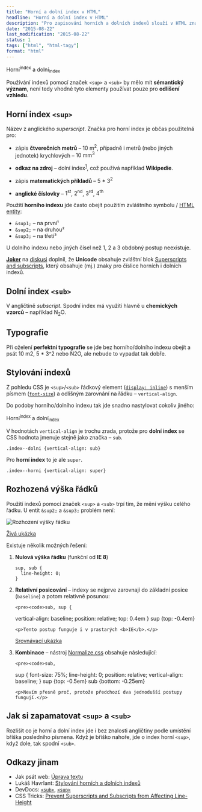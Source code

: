 ```yaml
---
title: "Horní a dolní index v HTML"
headline: "Horní a dolní index v HTML"
description: "Pro zapisování horních a dolních indexů slouží v HTML značky <code>&lt;sup></code> a <code>&lt;sub></code>."
date: "2015-08-22"
last_modification: "2015-08-22"
status: 1
tags: ["html", "html-tagy"]
format: "html"
---
```


<div class="live">
  Horní<sup>index</sup> a 
  dolní<sub>index</sub>
</div>

<p>Používání indexů pomocí značek <code>&lt;sup></code> a <code>&lt;sub></code> by mělo mít <b>sémantický význam</b>, není tedy vhodné tyto elementy používat pouze pro <b>odlišení vzhledu</b>.</p>



<h2 id="sup">Horní index <code>&lt;sup></code></h2>

<p>Název z anglického <i lang="en">superscript</i>. Značka pro horní index je občas použitelná pro:</p>

<ul>
  <li><p>zápis <b>čtverečních metrů</b> – <span class="live">10 m<sup>2</sup></span>, případně i metrů (nebo jiných jednotek) krychlových – <span class="live">10 mm<sup>3</sup></span></p></li>  
  
  <li><p><b>odkaz na zdroj</b> – <span class="live">dolní index<sup><a href="#sub">1</a></sup></span>, což používá například <b>Wikipedie</b>.</p></li>    
  
  <li><p>zápis <b>matematických příkladů</b> – <span class="live">5 * 3<sup>2</sup></span></p></li>
  
  <li><p><b>anglické číslovky</b> – <span class="live">1<sup>st</sup></span>, <span class="live">2<sup>nd</sup></span>, <span class="live">3<sup>rd</sup></span>, <span class="live">4<sup>th</sup></span></p></li>
</ul>

<p>Použití <b>horního indexu</b> jde často obejít použitím zvláštního symbolu / <a href="/entity">HTML entity</a>:</p>

<ul>  
  <li><code>&amp;sup1;</code> – na první&sup1;</li>
  
  <li><code>&amp;sup2;</code> – na druhou&sup2;</li>
  
  <li><code>&amp;sup3;</code> – na třetí&sup3;</li>
</ul>

<p>U dolního indexu nebo jiných čísel než 1, 2 a 3 obdobný postup neexistuje.</p>

<p><a href="http://www.it-joker.cz/"><b>Joker</b></a> na <a href="http://diskuse.jakpsatweb.cz/?action=vthread&amp;forum=4&amp;topic=164295#3">diskusi</a> doplnil, že <b>Unicode</b> obsahuje zvláštní blok <a href="http://www.fileformat.info/info/unicode/block/superscripts_and_subscripts/list.htm">Superscripts and subscripts</a>, který obsahuje (mj.) znaky pro číslice horních i dolních indexů.</p>



<h2 id="sub">Dolní index <code>&lt;sub></code></h2>

<p>V angličtině <i lang="en">subscript</i>. Spodní index má využití hlavně u <b>chemických vzorců</b> – například <span class="live">N<sub>2</sub>O</span>.</p>



<h2 id="typografie">Typografie</h2>

<p>Při oželení <b>perfektní typografie</b> se jde bez horního/dolního indexu obejít a psát <span class="live">10 m2</span>, <span class="live">5 * 3^2</span> nebo <span class="live">N2O</span>, ale nebude to vypadat tak dobře.</p>

<h2 id="stylovani">Stylování indexů</h2>

<p>Z pohledu CSS je <code>&lt;sup></code>/<code>&lt;sub></code> řádkový element (<a href="/display#inline"><code>display: inline</code></a>) s menším písmem (<a href="/font#size"><code>font-size</code></a>) a odlišným zarovnání na řádku – <code>vertical-align</code>.</p>

<p>Do podoby horního/dolního indexu tak jde snadno nastylovat cokoliv jiného:</p>


<div class="live">
<style>
  .index {font-size: 80%}
  .index--horni {vertical-align: super}
  .index--dolni {vertical-align: sub}
</style>
  <p>Horní<span class="index index--horni">index</span> a dolní<span class="index index--dolni">index</span></p>
</div>

<p>V hodnotách <code>vertical-align</code> je trochu zrada, protože pro <b>dolní index</b> se CSS hodnota jmenuje stejně jako značka – <code>sub</code>.</p>

<pre><code>.index--dolni {vertical-align: sub}</code></pre>

<p>Pro <b>horní index</b> to je ale <code>super</code>.</p>

<pre><code>.index--horni {vertical-align: super}</code></pre>



<h2 id="vyska-radku">Rozhozená výška řádků</h2>

<p>Použití indexů pomocí značek <code>&lt;sup></code> a <code>&lt;sub></code> trpí tím, že mění výšku celého řádku. U entit <code>&amp;sup2;</code> a <code>&amp;sup3;</code> problém není:</p>

<p><img src="/files/horni-dolni-index/vyska-radku.png" alt="Rozhození výšky řádku" class="border"></p>










<p><a href="https://kod.djpw.cz/gfpb">Živá ukázka</a></p>


<p>Existuje několik možných řešení:</p>

<ol>
  <li>
    <p><b>Nulová výška řádku</b> (funkční od <b>IE 8</b>)</p>
    <pre><code>sup, sub {
  line-height: 0;
}</code></pre>
  </li>
  
  <li>
    <p><b>Relativní posicování</b> – indexy se nejprve zarovnají do základní posice (<code>baseline</code>) a potom relativně posunou:</p>
    
    <pre><code>sub, sup {
  vertical-align: baseline;
  position: relative;
  top: 0.4em
}
sup {top: -0.4em}</code></pre>
    
    
    
  
    <p>Tento postup funguje i v prastarých <b>IE</b>.</p>
    
  <p><a href="https://kod.djpw.cz/hfpb">Srovnávací ukázka</a></p>
    
    
  </li>
  
  
  <li>
    <p><b>Kombinace</b> – nástroj <a href="http://necolas.github.io/normalize.css/">Normalize.css</a> obsahuje následující:</p>
    
    <pre><code>sub,
sup {
  font-size: 75%;
  line-height: 0;
  position: relative;
  vertical-align: baseline;
}
sup {top: -0.5em}
sub {bottom: -0.25em}</code></pre>    
    
    
    
    
    
    
    
    
    <p>Nevím přesně proč, protože předchozí dva jednodušší postupy fungují.</p>
  </li>
</ol>


<h2 id="zapamatovat">Jak si zapamatovat <code>&lt;sup></code> a <code>&lt;sub></code></h2>

<p>Rozlišit co je horní a dolní index jde i bez znalosti angličtiny podle umístění bříška posledního písmena. Když je bříško nahoře, jde o index horní <code>&lt;sup></code>, když dole, tak spodní <code>&lt;sub></code>.</p>




<h2 id="odkazy">Odkazy jinam</h2>

<ul>
  <li>Jak psát web: <a href="http://www.jakpsatweb.cz/html/text.html#sub">Úprava textu</a></li>
  
  <li>Lukáš Havrlant: <a href="http://atd.havrlant.net/stylovani-hornich-a-dolnich-indexu.html">Stylování horních a dolních indexů</a></li>
  
  <li>DevDocs: <a href="http://devdocs.io/html/element/sub"><code>&lt;sub></code></a>, <a href="http://devdocs.io/html/element/sup"><code>&lt;sup></code></a></li>
  
  <li>CSS Tricks: <a href="https://css-tricks.com/snippets/css/prevent-superscripts-and-subscripts-from-affecting-line-height/">Prevent Superscripts and Subscripts from Affecting Line-Height</a></li>
</ul>
